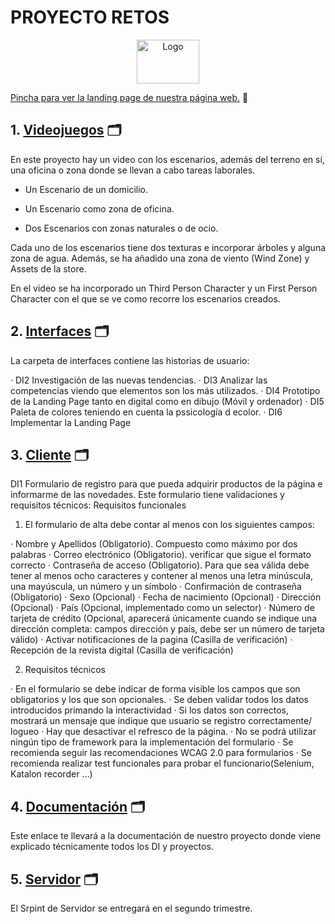 # PROYECTO RETOS   
<p align="center">
  <center><img src="https://github.com/Diegonmarti/Retos-CDC/assets/98549170/c8af3403-83e3-47c8-bede-e563d9183359" alt="Logo" width="100" height="70"></center>
</p> 


[Pincha para ver la landing page de nuestra página web.](https://diegonmarti.github.io/Retos-CDC/)  📄


## 1. [Videojuegos](https://github.com/Diegonmarti/Retos-CDC/tree/main/Videojuegos) 🗂️

En este proyecto hay un video con los escenarios, además del terreno en sí, una oficina o zona donde se llevan a cabo tareas laborales.

- Un Escenario de un domicilio.

- Un Escenario como zona de oficina.

- Dos Escenarios con zonas naturales o de ocio.

Cada uno de los escenarios tiene dos texturas e incorporar árboles y alguna zona de agua. Además, se ha añadido una zona de viento (Wind Zone) y Assets de la store.

En el video se ha incorporado un Third Person Character y un First Person Character con el que se ve como recorre los escenarios creados.

## 2. [Interfaces](https://github.com/Diegonmarti/Proyecto-CDC/tree/main/Interfaces) 🗂️

La carpeta de interfaces contiene las historias de usuario:

· DI2 Investigación de las nuevas tendencias.
· DI3 Analizar las competencias viendo que elementos son los más utilizados.
· DI4 Prototipo de la Landing Page tanto en digital como en dibujo (Móvil y ordenador)
· DI5 Paleta de colores teniendo en cuenta la pssicología d ecolor.
· DI6 Implementar la Landing Page

## 3. [Cliente](https://github.com/Diegonmarti/Proyecto-CDC/tree/main/Cliente/DI1) 🗂️

DI1 Formulario de registro para que pueda adquirir productos de la página e informarme de las novedades.
Este formulario tiene validaciones y requisitos técnicos:
Requisitos funcionales

1) El formulario de alta debe contar al menos con los siguientes campos:

· Nombre y Apellidos (Obligatorio). Compuesto como máximo por dos palabras
· Correo electrónico (Obligatorio). verificar que sigue el formato correcto
· Contraseña de acceso (Obligatorio). Para que sea válida debe tener al menos ocho caracteres y contener al menos una letra minúscula, una mayúscula, un número y un símbolo
· Confirmación de contraseña (Obligatorio)
· Sexo (Opcional)
· Fecha de nacimiento (Opcional)
· Dirección (Opcional)
· País (Opcional, implementado como un selector)
· Número de tarjeta de crédito (Opcional, aparecerá únicamente cuando se indique una dirección completa: campos dirección y país, debe ser un número de tarjeta válido)
· Activar notificaciones de la pagina (Casilla de verificación)
· Recepción de la revista digital (Casilla de verificación)

2) Requisitos técnicos

· En el formulario se debe indicar de forma visible los campos que son obligatorios y los que son opcionales.
· Se deben validar todos los datos introducidos primando la interactividad
· Si los datos son correctos, mostrará un mensaje que indique que usuario se registro correctamente/ logueo
· Hay que desactivar el refresco de la página.
· No se podrá utilizar ningún tipo de framework para la implementación del formulario
· Se recomienda seguir las recomendaciones WCAG 2.0 para formularios
· Se recomienda realizar test funcionales para probar el funcionario(Selenium, Katalon recorder ...) 

## 4. [Documentación](https://github.com/Diegonmarti/Proyecto-CDC/tree/main/Documentacion) 🗂️

Este enlace te llevará a la documentación de nuestro proyecto donde viene explicado técnicamente todos los DI y proyectos.

## 5. [Servidor](https://github.com/Diegonmarti/Proyecto-CDC/tree/main/Servidor) 🗂️

El Srpint de Servidor se entregará en el segundo trimestre.
